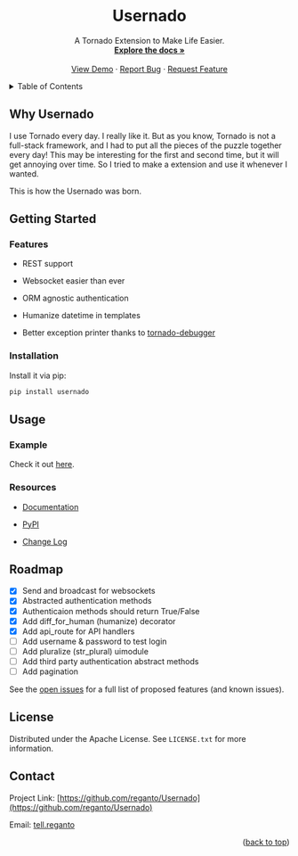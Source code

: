 <a id="top"></a>
<br />

<div align="center">
  <h1>Usernado</h1>
  <p align="center">
    A Tornado Extension to Make Life Easier.
    <br />
    <a href="#"><strong>Explore the docs »</strong></a>
    <br />
    <br />
    <a href="https://github.com/reganto/Usernado/tree/master/example">View Demo</a>
    ·
    <a href="https://github.com/reganto/Usernado/issues">Report Bug</a>
    ·
    <a href="https://github.com/reganto/Usernado/issues">Request Feature</a>
  </p>
</div>

<!-- TABLE OF CONTENTS -->

<details>
  <summary>Table of Contents</summary>
  <ol>
    <li><a href="#why-usernado">Why Usernado</a></li>
    <li>
      <a href="#getting-started">Getting Started</a>
      <ul>
        <li><a href="#features">Features</a></li>
        <li><a href="#installation">Installation</a></li>
      </ul>
    </li>
    <li>
      <a href="#usage">Usage</a>
      <ul>
        <li><a href="#example">Example</a></li>
        <li><a href="#resources">Resources</a></li>
      </ul>
    </li>
    <li><a href="#roadmap">Roadmap</a></li>
    <li><a href="#license">License</a></li>
    <li><a href="#contact">Contact</a></li>
  </ol>
</details>

<!-- Why Userndo  -->

## Why Usernado

I use Tornado every day. I really like it. But as you know, Tornado is not a full-stack framework, and I had to put all the pieces of the puzzle together every day! This may be interesting for the first and second time, but it will get annoying over time. So I tried to make a extension and use it whenever I wanted.

This is how the Usernado was born.


<!-- Getting Started -->

## Getting Started

### Features

- REST support

- Websocket easier than ever

- ORM agnostic authentication

- Humanize datetime in templates

- Better exception printer thanks to [tornado-debugger](https://github.com/bhch/tornado-debugger)

### Installation

Install it via pip:

```bash
pip install usernado
```

<!-- USAGE EXAMPLES -->

## Usage

### Example

Check it out [here](https://github.com/reganto/Usernado/tree/master/example).

### Resources

- [Documentation](#)

- [PyPI](https://pypi.org/project/usernado/)

- [Change Log](https://github.com/reganto/Usernado/blob/master/CHANGES.md)

<!-- ROADMAP -->

## Roadmap

- [x] Send and broadcast for websockets
- [x] Abstracted authentication methods
- [x] Authenticaion methods should return True/False
- [x] Add diff_for_human (humanize) decorator
- [x] Add api_route for API handlers
- [ ] Add username & password to test login 
- [ ] Add pluralize (str_plural) uimodule
- [ ] Add third party authentication abstract methods
- [ ] Add pagination

See the [open issues](https://github.com/reganto/Usernado/issues) for a full list of proposed features (and known issues).

<!-- LICENSE -->

## License

Distributed under the Apache License. See `LICENSE.txt` for more information.

<!-- CONTACT -->

## Contact

Project Link: [https://github.com/reganto/Usernado](https://github.com/reganto/Usernado)

Email: [tell.reganto](mailto:tell.reganto@gmail.com)

<p align="right">(<a href="#top">back to top</a>)</p>

